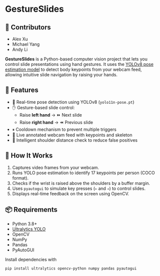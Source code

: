 # GestureSlides 

## 👥 Contributors

- Alex Xu  
- Michael Yang  
- Andy Li

**GestureSlides** is a Python-based computer vision project that lets you control slide presentations using hand gestures. It uses the [YOLOv8 pose estimation model](https://docs.ultralytics.com/models/pose/) to detect body keypoints from your webcam feed, allowing intuitive slide navigation by raising your hands.

## 🎯 Features

- 🤖 Real-time pose detection using YOLOv8 (`yolo11n-pose.pt`)
- ✋ Gesture-based slide control:
  - Raise **left hand** → ⏩ Next slide
  - Raise **right hand** → ⏪ Previous slide
- ⏸ Cooldown mechanism to prevent multiple triggers
- 🎥 Live annotated webcam feed with keypoints and skeleton
- 🧠 Intelligent shoulder distance check to reduce false positives

## 🧪 How It Works

1. Captures video frames from your webcam.
2. Runs YOLO pose estimation to identify 17 keypoints per person (COCO format).
3. Checks if the wrist is raised above the shoulders by a buffer margin.
4. Uses `pyautogui` to simulate key presses (`←` and `→`) to control slides.
5. Displays real-time feedback on the screen using OpenCV.

## 📦 Requirements

- Python 3.8+
- [Ultralytics YOLO](https://github.com/ultralytics/ultralytics)
- OpenCV
- NumPy
- Pandas
- PyAutoGUI

Install dependencies with

```bash
pip install ultralytics opencv-python numpy pandas pyautogui
